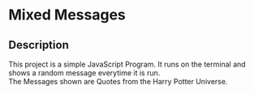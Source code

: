 # Mixed Messages

## Description

This project is a simple JavaScript Program. It runs on the terminal and shows a random message everytime it is run.  
The Messages shown are Quotes from the Harry Potter Universe.
